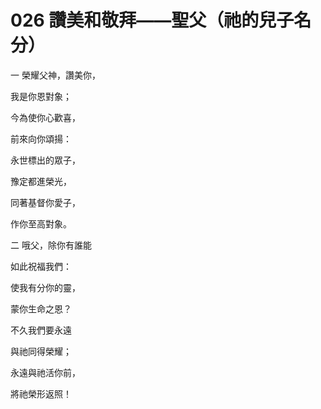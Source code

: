 # 026 讚美和敬拜——聖父（祂的兒子名分）

一 榮耀父神，讚美你，

我是你恩對象；

今為使你心歡喜，

前來向你頌揚：

永世標出的眾子，

豫定都進榮光，

同著基督你愛子，

作你至高對象。

二 哦父，除你有誰能

如此祝福我們：

使我有分你的靈，

蒙你生命之恩？

不久我們要永遠

與祂同得榮耀；

永遠與祂活你前，

將祂榮形返照！

